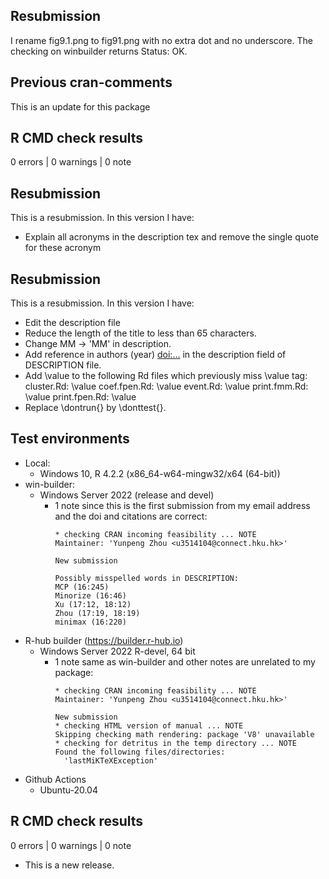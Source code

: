 ## Resubmission

I rename fig9.1.png to fig91.png with no extra dot and no underscore. 
The checking on winbuilder returns Status: OK.

## Previous cran-comments

This is an update for this package

## R CMD check results

0 errors | 0 warnings | 0 note

## Resubmission

This is a resubmission. In this version I have:

* Explain all acronyms in the description tex and remove the single quote for these acronym

## Resubmission

This is a resubmission. In this version I have:

* Edit the description file
* Reduce the length of the title to less than 65 characters.
* Change MM -> 'MM' in description.
* Add reference in authors (year) <doi:...> in the description field of DESCRIPTION file.
* Add \value to the following Rd files which previously miss \value tag:
      cluster.Rd: \value
      coef.fpen.Rd: \value
      event.Rd: \value
      print.fmm.Rd: \value
      print.fpen.Rd: \value
* Replace \dontrun{} by \donttest{}.

## Test environments

* Local:
  - Windows 10, R 4.2.2 (x86_64-w64-mingw32/x64 (64-bit))
* win-builder:
  - Windows Server 2022 (release and devel)
    - 1 note since this is the first submission from my email address and the doi and citations are correct:
      ```
      * checking CRAN incoming feasibility ... NOTE
      Maintainer: 'Yunpeng Zhou <u3514104@connect.hku.hk>'
      
      New submission
      
      Possibly misspelled words in DESCRIPTION:
      MCP (16:245)
      Minorize (16:46)
      Xu (17:12, 18:12)
      Zhou (17:19, 18:19)
      minimax (16:220)
      
      ```
* R-hub builder (https://builder.r-hub.io)
  - Windows Server 2022 R-devel, 64 bit
    - 1 note same as win-builder and other notes are unrelated to my package:
      ```
      * checking CRAN incoming feasibility ... NOTE
      Maintainer: 'Yunpeng Zhou <u3514104@connect.hku.hk>'
      
      New submission
      * checking HTML version of manual ... NOTE
      Skipping checking math rendering: package 'V8' unavailable
      * checking for detritus in the temp directory ... NOTE
      Found the following files/directories:
        'lastMiKTeXException'
      ```
* Github Actions
  - Ubuntu-20.04

## R CMD check results

0 errors | 0 warnings | 0 note

* This is a new release.
